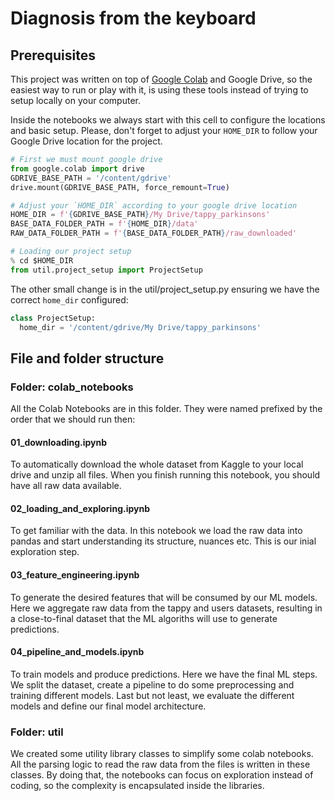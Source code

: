 # Diagnosis from the keyboard

## Prerequisites
This project was written on top of [Google Colab](https://colab.research.google.com) and Google Drive, so the easiest way to run or play with it, is using these tools instead of trying to setup locally on your computer.

Inside the notebooks we always start with this cell to configure the locations and basic setup.
Please, don't forget to adjust your `HOME_DIR` to follow your Google Drive location for the project.
```python
# First we must mount google drive 
from google.colab import drive
GDRIVE_BASE_PATH = '/content/gdrive'
drive.mount(GDRIVE_BASE_PATH, force_remount=True)

# Adjust your `HOME_DIR` according to your google drive location
HOME_DIR = f'{GDRIVE_BASE_PATH}/My Drive/tappy_parkinsons'
BASE_DATA_FOLDER_PATH = f'{HOME_DIR}/data'
RAW_DATA_FOLDER_PATH = f'{BASE_DATA_FOLDER_PATH}/raw_downloaded'

# Loading our project setup
% cd $HOME_DIR
from util.project_setup import ProjectSetup
```

The other small change is in the util/project_setup.py ensuring we have the correct `home_dir` configured:
```python
class ProjectSetup:
  home_dir = '/content/gdrive/My Drive/tappy_parkinsons'
```

## File and folder structure

### Folder: colab_notebooks
All the Colab Notebooks are in this folder. They were named prefixed by the order that we should run then:

#### 01_downloading.ipynb
To automatically download the whole dataset from Kaggle to your local drive and unzip all files. When you finish running this notebook, you should have all raw data available.

#### 02_loading_and_exploring.ipynb
To get familiar with the data. In this notebook we load the raw data into pandas and start understanding its structure, nuances etc. This is our inial exploration step.

#### 03_feature_engineering.ipynb
To generate the desired features that will be consumed by our ML models. Here we aggregate raw data from the tappy and users datasets, resulting in a close-to-final dataset that the ML algoriths will use to generate predictions.

#### 04_pipeline_and_models.ipynb
To train models and produce predictions. Here we have the final ML steps. We split the dataset, create a pipeline to do some preprocessing and training different models. Last but not least, we evaluate the different models and define our final model architecture.

### Folder: util
We created some utility library classes to simplify some colab notebooks. All the parsing logic to read the raw data from the files is written in these classes. By doing that, the notebooks can focus on exploration instead of coding, so the complexity is encapsulated inside the libraries.
